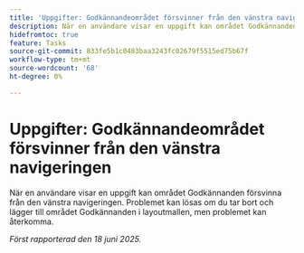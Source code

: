```yaml
---
title: 'Uppgifter: Godkännandeområdet försvinner från den vänstra navigeringen'
description: När en användare visar en uppgift kan området Godkännanden försvinna från den vänstra navigeringen.
hidefromtoc: true
feature: Tasks
source-git-commit: 833fe5b1c0483baa3243fc02679f5515ed75b67f
workflow-type: tm+mt
source-wordcount: '68'
ht-degree: 0%

---
```



# Uppgifter: Godkännandeområdet försvinner från den vänstra navigeringen

När en användare visar en uppgift kan området Godkännanden försvinna från den vänstra navigeringen. Problemet kan lösas om du tar bort och lägger till området Godkännanden i layoutmallen, men problemet kan återkomma.

_Först rapporterad den 18 juni 2025._
